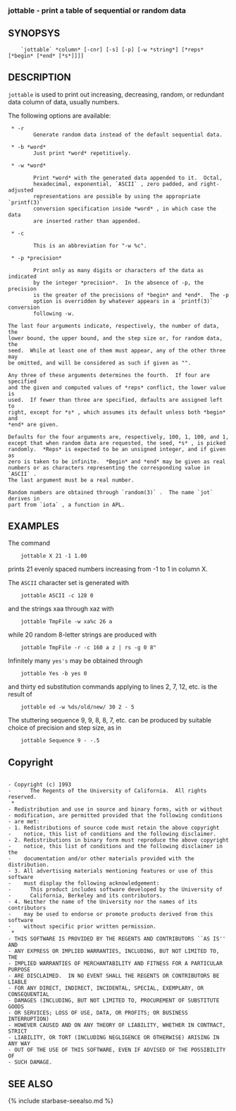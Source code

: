 
### jottable - print a table of sequential or random data

SYNOPSYS
--------

```
    `jottable` *column* [-cnr] [-s] [-p] [-w *string*] [*reps* [*begin* [*end* [*s*]]]]
```

DESCRIPTION
-----------

`jottable` is used to print out increasing, decreasing, random, or redundant
data column of data, usually numbers.

The following options are available:

     * -r
            Generate random data instead of the default sequential data.

     * -b *word* 
            Just print *word* repetitively.

     * -w *word*

            Print *word* with the generated data appended to it.  Octal,
            hexadecimal, exponential, `ASCII` , zero padded, and right-adjusted
            representations are possible by using the appropriate `printf(3)`
            conversion specification inside *word* , in which case the data
            are inserted rather than appended.

     * -c

            This is an abbreviation for "-w %c".

     * -p *precision*

            Print only as many digits or characters of the data as indicated
            by the integer *precision*.  In the absence of -p, the precision
            is the greater of the precisions of *begin* and *end*.  The -p
            option is overridden by whatever appears in a `printf(3)` conversion
            following -w.

    The last four arguments indicate, respectively, the number of data, the
    lower bound, the upper bound, and the step size or, for random data, the
    seed.  While at least one of them must appear, any of the other three may
    be omitted, and will be considered as such if given as "".

    Any three of these arguments determines the fourth.  If four are specified
    and the given and computed values of *reps* conflict, the lower value is
    used.  If fewer than three are specified, defaults are assigned left to
    right, except for *s* , which assumes its default unless both *begin* and
    *end* are given.

    Defaults for the four arguments are, respectively, 100, 1, 100, and 1,
    except that when random data are requested, the seed, *s* , is picked
    randomly.  *Reps* is expected to be an unsigned integer, and if given as
    zero is taken to be infinite.  *Begin* and *end* may be given as real
    numbers or as characters representing the corresponding value in `ASCII` .
    The last argument must be a real number.

    Random numbers are obtained through `random(3)` .  The name `jot` derives in
    part from `iota` , a function in APL.


EXAMPLES
--------

  The command
```
    jottable X 21 -1 1.00
```

 prints 21 evenly spaced numbers increasing from -1 to 1 in column X.

 The `ASCII` character set is generated with
```
    jottable ASCII -c 128 0
```

and the strings xaa through xaz with


```
    jottable TmpFile -w xa%c 26 a
```

while 20 random 8-letter strings are produced with

```
    jottable TmpFile -r -c 160 a z | rs -g 0 8"
```

Infinitely many `yes's` may be obtained through

```
    jottable Yes -b yes 0
```

and thirty ed substitution commands applying to lines 2, 7, 12, etc. is
the result of

```
    jottable ed -w %ds/old/new/ 30 2 - 5
```

The stuttering sequence 9, 9, 8, 8, 7, etc. can be
produced by suitable choice of precision and step size,
as in

```
    jottable Sequence 9 - -.5
```

Copyright
---------
```

- Copyright (c) 1993
-      The Regents of the University of California.  All rights reserved.
 *
- Redistribution and use in source and binary forms, with or without
- modification, are permitted provided that the following conditions  
- are met:
- 1. Redistributions of source code must retain the above copyright
-    notice, this list of conditions and the following disclaimer.
- 2. Redistributions in binary form must reproduce the above copyright
-    notice, this list of conditions and the following disclaimer in the
-    documentation and/or other materials provided with the distribution.
- 3. All advertising materials mentioning features or use of this software
-    must display the following acknowledgement:
-      This product includes software developed by the University of
-      California, Berkeley and its contributors.
- 4. Neither the name of the University nor the names of its contributors
-    may be used to endorse or promote products derived from this software
-    without specific prior written permission.
 *
- THIS SOFTWARE IS PROVIDED BY THE REGENTS AND CONTRIBUTORS ``AS IS'' AND
- ANY EXPRESS OR IMPLIED WARRANTIES, INCLUDING, BUT NOT LIMITED TO, THE
- IMPLIED WARRANTIES OF MERCHANTABILITY AND FITNESS FOR A PARTICULAR PURPOSE
- ARE DISCLAIMED.  IN NO EVENT SHALL THE REGENTS OR CONTRIBUTORS BE LIABLE
- FOR ANY DIRECT, INDIRECT, INCIDENTAL, SPECIAL, EXEMPLARY, OR CONSEQUENTIAL
- DAMAGES (INCLUDING, BUT NOT LIMITED TO, PROCUREMENT OF SUBSTITUTE GOODS
- OR SERVICES; LOSS OF USE, DATA, OR PROFITS; OR BUSINESS INTERRUPTION)
- HOWEVER CAUSED AND ON ANY THEORY OF LIABILITY, WHETHER IN CONTRACT, STRICT
- LIABILITY, OR TORT (INCLUDING NEGLIGENCE OR OTHERWISE) ARISING IN ANY WAY
- OUT OF THE USE OF THIS SOFTWARE, EVEN IF ADVISED OF THE POSSIBILITY OF
- SUCH DAMAGE.
```


SEE ALSO
--------

{% include starbase-seealso.md %}


